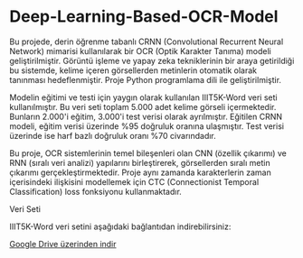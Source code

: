# Deep-Learning-Based-OCR-Model
Bu projede, derin öğrenme tabanlı CRNN (Convolutional Recurrent Neural Network) mimarisi kullanılarak bir OCR (Optik Karakter Tanıma) modeli geliştirilmiştir. Görüntü işleme ve yapay zeka tekniklerinin bir araya getirildiği bu sistemde, kelime içeren görsellerden metinlerin otomatik olarak tanınması hedeflenmiştir. Proje Python programlama dili ile geliştirilmiştir.

Modelin eğitimi ve testi için yaygın olarak kullanılan IIIT5K-Word veri seti kullanılmıştır. Bu veri seti toplam 5.000 adet kelime görseli içermektedir. Bunların 2.000'i eğitim, 3.000'i test verisi olarak ayrılmıştır. Eğitilen CRNN modeli, eğitim verisi üzerinde %95 doğruluk oranına ulaşmıştır. Test verisi üzerinde ise harf bazlı doğruluk oranı %70 civarındadır.

Bu proje, OCR sistemlerinin temel bileşenleri olan CNN (özellik çıkarımı) ve RNN (sıralı veri analizi) yapılarını birleştirerek, görsellerden sıralı metin çıkarımı gerçekleştirmektedir. Proje aynı zamanda karakterlerin zaman içerisindeki ilişkisini modellemek için CTC (Connectionist Temporal Classification) loss fonksiyonu kullanmaktadır.

Veri Seti

IIIT5K-Word veri setini aşağıdaki bağlantıdan indirebilirsiniz:

[Google Drive üzerinden indir](https://drive.google.com/file/d/1F9edF6jdpv4om-zEbi0Fx8SkcEIxbLmj/view?usp=drive_link)

